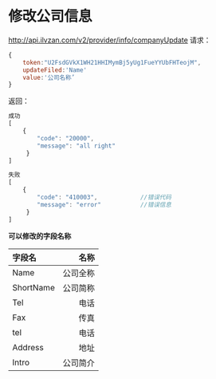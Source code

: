 # 修改公司信息
http://api.ilvzan.com/v2/provider/info/companyUpdate
请求：
``` js
{	
	token:"U2FsdGVkX1WH21HHIMymBj5yUg1FueYYUbFHTeojM",
	updateFiled:'Name'
	value:'公司名称’
}
```

返回：
``` js
成功
[
    {
        "code": "20000",
        "message": "all right"
     }
]

失败
[
    {
        "code": "410003",            //错误代码
        "message": "error"           //错误信息
     }
]
```

**可以修改的字段名称**

| 字段名|名称|
| :-------- | --------:| 
|Name|公司全称|
|ShortName|公司简称|
|Tel|电话|
|Fax|传真|
|tel|电话|
|Address|地址|
|Intro|公司简介|


